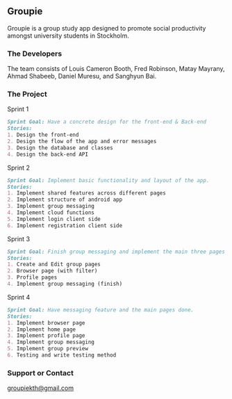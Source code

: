 
## Groupie
Groupie is a group study app designed to promote social productivity amongst university students in Stockholm.

### The Developers
The team consists of Louis Cameron Booth, Fred Robinson, Matay Mayrany, Ahmad Shabeeb, Daniel Muresu, and Sanghyun Bai.

### The Project

Sprint 1
```markdown
Sprint Goal: Have a concrete design for the front-end & Back-end
Stories: 
1. Design the front-end
2. Design the flow of the app and error messages
3. Design the database and classes
4. Design the back-end API
```
Sprint 2
```markdown
Sprint Goal: Implement basic functionality and layout of the app.
Stories:
1. Implement shared features across different pages
2. Implement structure of android app
3. Implement group messaging
4. Implement cloud functions
5. Implement login client side
6. Implement registration client side
```
Sprint 3
```markdown
Sprint Goal: Finish group messaging and implement the main three pages of the app.
Stories: 
1. Create and Edit group pages
2. Browser page (with filter)
3. Profile pages
4. Implement group messaging (finish)
```
Sprint 4
```markdown
Sprint Goal: Have messaging feature and the main pages done. 
Stories: 
1. Implement browser page
2. Implement home page
3. Implement profile page
4. Implement group messaging
5. Implement group preview
6. Testing and write testing method 
```

### Support or Contact
groupiekth@gmail.com 
